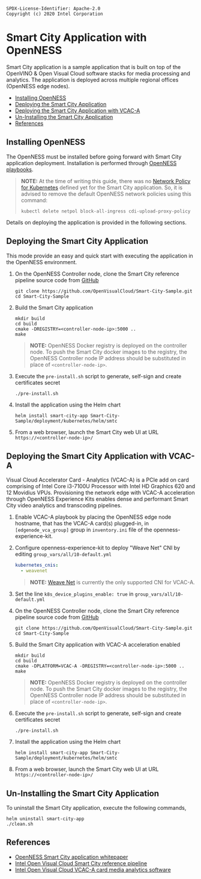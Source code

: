 ```text
SPDX-License-Identifier: Apache-2.0
Copyright (c) 2020 Intel Corporation
```

<!-- omit in toc -->
# Smart City Application with OpenNESS

Smart City application is a sample application that is built on top of the OpenVINO & Open Visual Cloud software stacks for media processing and analytics. The application is deployed across multiple regional offices (OpenNESS edge nodes).

- [Installing OpenNESS](#installing-openness)
- [Deploying the Smart City Application](#deploying-the-smart-city-application)
- [Deploying the Smart City Application with VCAC-A](#deploying-the-smart-city-application-with-vcac-a)
- [Un-Installing the Smart City Application](#un-installing-the-smart-city-application)
- [References](#references)

## Installing OpenNESS
The OpenNESS must be installed before going forward with Smart City application deployment. Installation is performed through [OpenNESS playbooks](https://github.com/otcshare/specs/blob/master/doc/getting-started/network-edge/controller-edge-node-setup.md).

> **NOTE:** At the time of writing this guide, there was no [Network Policy for Kubernetes](https://kubernetes.io/docs/concepts/services-networking/network-policies/) defined yet for the Smart City application. So, it is advised to remove the default OpenNESS network policies using this command:
> ```shell
> kubectl delete netpol block-all-ingress cdi-upload-proxy-policy
> ```

Details on deploying the application is provided in the following sections.

## Deploying the Smart City Application

This mode provide an easy and quick start with executing the application in the OpenNESS environment.

1. On the OpenNESS Controller node, clone the Smart City reference pipeline source code from [GitHub](https://github.com/OpenVisualCloud/Smart-City-Sample.git)

    ```shell
    git clone https://github.com/OpenVisualCloud/Smart-City-Sample.git
    cd Smart-City-Sample
    ```

2. Build the Smart City application

    ```shell
    mkdir build
    cd build
    cmake -DREGISTRY=<controller-node-ip>:5000 .. 
    make
    ```

    > **NOTE:** OpenNESS Docker registry is deployed on the controller node. To push the Smart City docker images to the registry, the OpenNESS Controller node IP address should be substituted in place of `<controller-node-ip>`.

3. Execute the `pre-install.sh` script to generate, self-sign and create certificates secret

    ```shell
    ./pre-install.sh
    ```

4. Install the application using the Helm chart

    ```shell
    helm install smart-city-app Smart-City-Sample/deployment/kubernetes/helm/smtc
    ```

5. From a web browser, launch the Smart City web UI at URL `https://<controller-node-ip>/`


## Deploying the Smart City Application with VCAC-A

Visual Cloud Accelerator Card - Analytics (VCAC-A) is a PCIe add on card comprising of Intel Core i3-7100U Processor with Intel HD Graphics 620 and 12 Movidius VPUs. Provisioning the network edge with VCAC-A acceleration through OpenNESS Experience Kits enables dense and performant Smart City video analytics and transcoding pipelines.

1. Enable VCAC-A playbook by placing the OpenNESS edge node hostname, that has the VCAC-A card(s) plugged-in, in `[edgenode_vca_group]` group in `inventory.ini` file of the openness-experience-kit.

2. Configure openness-experience-kit to deploy "Weave Net" CNI by editing `group_vars/all/10-default.yml`

    ```yaml
    kubernetes_cnis:
      - weavenet
    ```

    > **NOTE:** [Weave Net](https://www.weave.works/docs/net/latest/overview/) is currently the only supported CNI for VCAC-A.

3. Set the line `k8s_device_plugins_enable: true` in `group_vars/all/10-default.yml`

4. On the OpenNESS Controller node, clone the Smart City reference pipeline source code from [GitHub](https://github.com/OpenVisualCloud/Smart-City-Sample.git)

    ```shell
    git clone https://github.com/OpenVisualCloud/Smart-City-Sample.git
    cd Smart-City-Sample
    ```

5. Build the Smart City application with VCAC-A acceleration enabled

    ```shell
    mkdir build
    cd build
    cmake -DPLATFORM=VCAC-A -DREGISTRY=<controller-node-ip>:5000 ..
    make
    ```

    > **NOTE:** OpenNESS Docker registry is deployed on the controller node. To push the Smart City docker images to the registry, the OpenNESS Controller node IP address should be substituted in place of `<controller-node-ip>`.

6. Execute the `pre-install.sh` script to generate, self-sign and create certificates secret

    ```shell
    ./pre-install.sh
    ```

7. Install the application using the Helm chart

    ```shell
    helm install smart-city-app Smart-City-Sample/deployment/kubernetes/helm/smtc
    ```

8.  From a web browser, launch the Smart City web UI at URL `https://<controller-node-ip>/`


## Un-Installing the Smart City Application

To uninstall the Smart City application, execute the following commands,

```shell
helm uninstall smart-city-app
./clean.sh
```

## References

- [OpenNESS Smart City application whitepaper](https://github.com/otcshare/specs/blob/master/doc/applications/openness_ovc.md)
- [Intel Open Visual Cloud Smart City reference pipeline](https://github.com/OpenVisualCloud/Smart-City-Sample)
- [Intel Open Visual Cloud VCAC-A card media analytics software](https://github.com/OpenVisualCloud/VCAC-SW-Analytics/)
